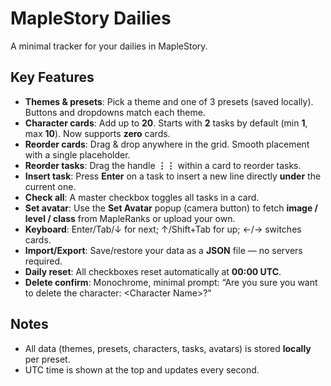 # MapleStory Dailies

A minimal tracker for your dailies in MapleStory.

## Key Features
- **Themes & presets**: Pick a theme and one of 3 presets (saved locally). Buttons and dropdowns match each theme.
- **Character cards**: Add up to **20**. Starts with **2** tasks by default (min **1**, max **10**). Now supports **zero** cards.
- **Reorder cards**: Drag & drop anywhere in the grid. Smooth placement with a single placeholder.
- **Reorder tasks**: Drag the handle **⋮⋮** within a card to reorder tasks.
- **Insert task**: Press **Enter** on a task to insert a new line directly **under** the current one.
- **Check all**: A master checkbox toggles all tasks in a card.
- **Set avatar**: Use the **Set Avatar** popup (camera button) to fetch **image / level / class** from MapleRanks or upload your own.
- **Keyboard**: Enter/Tab/↓ for next; ↑/Shift+Tab for up; ←/→ switches cards.
- **Import/Export**: Save/restore your data as a **JSON** file — no servers required.
- **Daily reset**: All checkboxes reset automatically at **00:00 UTC**.
- **Delete confirm**: Monochrome, minimal prompt: “Are you sure you want to delete the character: &lt;Character Name&gt;?”

## Notes
- All data (themes, presets, characters, tasks, avatars) is stored **locally** per preset.
- UTC time is shown at the top and updates every second.
